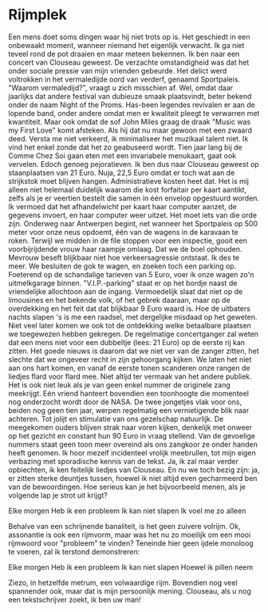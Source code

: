 # Rijmplek

Een mens doet soms dingen waar hij niet trots op is. Het geschiedt in een onbewaakt moment, wanneer niemand het eigenlijk verwacht. Ik ga niet teveel rond de pot draaien en maar meteen bekennen. Ik ben naar een concert van Clouseau geweest. De verzachte omstandigheid was dat het onder sociale pressie van mijn vrienden gebeurde. Het delict werd voltrokken in het vermaledijde oord van verderf, genaamd Sportpaleis.
"Waarom vermaledijd?", vraagt u zich misschien af. Wel, omdat daar jaarlijks dat andere festival van dubieuze smaak plaatsvindt, beter bekend onder de naam Night of the Proms. Has-been legendes revivalen er aan de lopende band, onder andere omdat men er kwaliteit pleegt te verwarren met kwantiteit. Maar ook omdat de sof John Miles graag de draak "Music was my First Love" komt afsteken. Als hij dat nu maar gewoon met een zwaard deed.
Versta me niet verkeerd, ik minimaliseer het muzikaal talent niet. Ik vind het enkel zonde dat het zo geabuseerd wordt. Tien jaar lang bij de Comme Chez Soi gaan eten met een invariabele menukaart, gaat ook vervelen.
Edoch genoeg pejoratieven. Ik ben dus naar Clouseau geweest op staanplaatsen van 21 Euro. Nuja, 22,5 Euro omdat er toch wat aan de strijkstok moet blijven hangen. Administratieve kosten heet dat. Het is mij alleen niet helemaal duidelijk waarom die kost forfaitair per kaart aantikt, zelfs als je er veertien bestelt die samen in één envelop opgestuurd worden. Ik vermoed dat het afhandelwicht per kaart haar computer aanzet, de gegevens invoert, en haar computer weer uitzet. Het moet iets van die orde zijn.
Onderweg naar Antwerpen begint, net wanneer het Sportpaleis op 500 meter voor onze neus opdoemt, één van de wagens in de karavaan te roken. Terwijl we midden in de file stoppen voor een inspectie, gooit een voorbijrijdende vrouw haar raampje omlaag. Dat we de boel ophouden. Mevrouw beseft blijkbaar niet hoe verkeersagressie ontstaat. Ik des te meer.
We besluiten de gok te wagen, en zoeken toch een parking op. Foeterend op de schandalige tarieven van 5 Euro, voer ik onze wagen zo'n uitmelkgarage binnen. "V.I.P.-parking" staat er op het bordje naast de vriendelijke allochtoon aan de ingang. Vermoedelijk slaat dat niet op de limousines en het bekende volk, of het gebrek daaraan, maar op de overdekking en het feit dat dat blijkbaar 9 Euro waard is. Hoe de uitbaters nachts slapen 's is me een raadsel, met dergelijke misdaad op het geweten.
Niet veel later komen we ook tot de ontdekking welke betaalbare plaatsen we toegewezen hebben gekregen. De regelmatige concertganger zal weten dat een mens niet voor een dubbeltje (lees: 21 Euro) op de eerste rij kan zitten. Het goede nieuws is daarom dat we niet ver van de zanger zitten, het slechte dat we ongeveer recht in zijn gehoorgang kijken. We laten het niet aan ons hart komen, en vanaf de eerste tonen scanderen onze rangen de liedjes flard voor flard mee.
Niet altijd ter vermaak van het andere publiek. Het is ook niet leuk als je van geen enkel nummer de originele zang meekrijgt. Eén vriend hanteert bovendien een toonhoogte die momenteel nog onderzocht wordt door de NASA. De twee jongetjes vlak voor ons, beiden nog geen tien jaar, werpen regelmatig een vernietigende blik naar achteren. Tot jolijt en stimulatie van ons gezelschap natuurlijk. De meegekomen ouders blijven strak naar voren kijken, denkelijk met onweer op het gezicht en constant hun 90 Euro in vraag stellend.
Van de gevoelige nummers staat geen toon meer overeind als ons zangkoor ze onder handen heeft genomen. Ik hoor mezelf incidenteel vrolijk meebrullen, tot mijn eigen verbazing met sporadische kennis van de tekst. Ja, ik zal maar verder opbiechten, ik ken feitelijk liedjes van Clouseau. En nu we toch bezig zijn: ja, er zitten sterke deuntjes tussen, hoewel ik niet altijd even gecharmeerd ben van de bewoordingen. Hoe serieus kan je het bijvoorbeeld menen, als je volgende lap je strot uit krijgt?

Elke morgen
Heb ik een probleem
Ik kan niet slapen
Ik voel me zo alleen

Behalve van een schrijnende banaliteit, is het geen zuivere volrijm. Ok, assonantie is ook een rijmvorm, maar was het nu zo moeilijk om een mooi rijmwoord voor "probleem" te vinden? Teneinde hier geen ijdele monoloog te voeren, zal ik terstond demonstreren:

Elke morgen
Heb ik een probleem
Ik kan niet slapen
Hoewel ik pillen neem

Ziezo, in hetzelfde metrum, een volwaardige rijm. Bovendien nog veel spannender ook, maar dat is mijn persoonlijk mening.
Clouseau, als u nog een tekstschrijver zoekt, ik ben uw man!